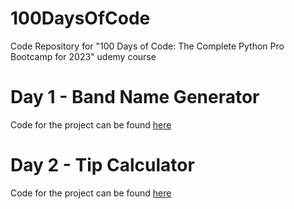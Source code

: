# 100DaysOfCode
Code Repository for "100 Days of Code: The Complete Python Pro Bootcamp for 2023" udemy course

# Day 1 - Band Name Generator

Code for the project can be found [here](/Day1)

# Day 2 - Tip Calculator

Code for the project can be found [here](/Day2)
